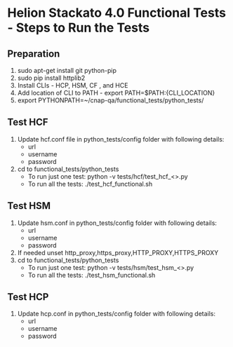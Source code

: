 # Helion Stackato 4.0 Functional Tests - Steps to Run the Tests 

## Preparation
1. sudo apt-get install git python-pip
2. sudo pip install httplib2
3. Install CLIs - HCP, HSM, CF , and HCE
4. Add location of CLI to PATH - export PATH=$PATH:{CLI_LOCATION}
5. export PYTHONPATH=~/cnap-qa/functional_tests/python_tests/ 


## Test HCF
1. Update hcf.conf file in python_tests/config folder with following details:
     * url
     * username
     * password
2.  cd to functional_tests/python_tests
    * To run just one test: python -v tests/hcf/test_hcf_<>.py
    * To run all the tests: ./test_hcf_functional.sh

## Test HSM
1. Update hsm.conf in python_tests/config folder with following details:
     * url 
     * username
     * password 
2. If needed unset http_proxy,https_proxy,HTTP_PROXY,HTTPS_PROXY     
3. cd to functional_tests/python_tests
    * To run just one test: python -v tests/hsm/test_hsm_<>.py
    * To run all the tests: ./test_hsm_functional.sh

## Test HCP
1. Update hcp.conf in python_tests/config folder with following details:
     * url 
     * username
     * password 
      
